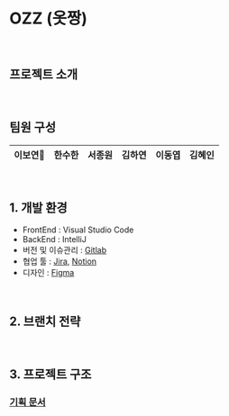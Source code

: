 # OZZ (옷짱)

<br>

## 프로젝트 소개

<br>

## 팀원 구성

<div align="center">

| **이보연👑** | **한수한** | **서종원** | **김하연** | **이동엽** | **김혜인** | 
| :------: |  :------: | :------: | :------: | :------: | :------: |
</div>

<br>

## 1. 개발 환경

- FrontEnd : Visual Studio Code
- BackEnd : IntelliJ
- 버전 및 이슈관리 : [Gitlab](https://lab.ssafy.com/s11-webmobile1-sub2/S11P12A804)
- 협업 툴 : [Jira](https://ssafy.atlassian.net/jira/software/c/projects/S11P12A804/boards/7037), [Notion](https://imminent-hamburger-1d8.notion.site/8-0-4-0fbd317ef9d840bc9d31ea8adfa50ceb)
- 디자인 : [Figma](https://www.figma.com/design/7WUqXjKvUcDPLKYMUa9P4Y/%EC%98%B7%EC%A7%B1?node-id=0-1&t=K68NqokoRcvm5jnd-0)
<br>

## 2. 브랜치 전략

<br>

## 3. 프로젝트 구조
### [기획 문서](https://docs.google.com/spreadsheets/d/1m-osYYjbe7sdoePF93FguSynrAsAEDxvBsTLJgjsiM8/edit?usp=sharing)
```

```

<br>
